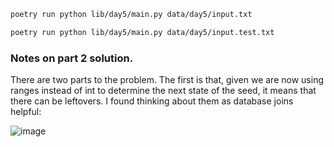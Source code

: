 ```sh
poetry run python lib/day5/main.py data/day5/input.txt
```

```sh
poetry run python lib/day5/main.py data/day5/input.test.txt
```


### Notes on part 2 solution. 
There are two parts to the problem. The first is that, given we are now using ranges instead of int to determine the next state of the seed, it means that there can be leftovers. I found thinking about them as database joins helpful:

![image](https://github.com/jdockeray/advent-of-code-23/assets/2040040/840fbe4e-dc44-469d-bdde-db7643dc6fb6)

